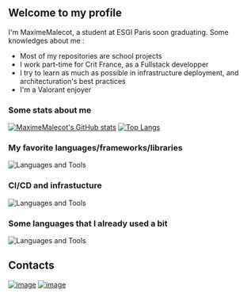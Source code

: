 ## Welcome to my profile

I'm MaximeMalecot, a student at ESGI Paris soon graduating. 
Some knowledges about me :
- Most of my repositories are school projects
- I work part-time for Crit France, as a Fullstack developper
- I try to learn as much as possible in infrastructure deployment, and architecturation's best practices
- I'm a Valorant enjoyer

### Some stats about me

[![MaximeMalecot's GitHub stats](https://github-readme-stats.vercel.app/api?username=MaximeMalecot&show_icons=true&theme=radical)](https://github.com/anuraghazra/github-readme-stats)
[![Top Langs](https://github-readme-stats.vercel.app/api/top-langs/?username=MaximeMalecot&layout=compact&theme=radical)](https://github.com/anuraghazra/github-readme-stats)

 ### My favorite languages/frameworks/libraries

![Languages and Tools](https://skillicons.dev/icons?i=react,nodejs,symfony,js,php,html,css)

### CI/CD and infrastucture

![Languages and Tools](https://skillicons.dev/icons?i=docker,github,aws,gcp,vercel,k8s)

### Some languages that I already used a bit

![Languages and Tools](https://skillicons.dev/icons?i=next,nest,ts,go,java)

## Contacts 
[![image](https://img.shields.io/badge/Gmail-D14836?style=for-the-badge&logo=gmail&logoColor=white)](mailto:92maximemalecot@gmail.com)
[![image](https://img.shields.io/badge/LinkedIn-0077B5?style=for-the-badge&logo=linkedin&logoColor=white)](https://www.linkedin.com/in/maxime-malecot-44759b1a1)
<br>

